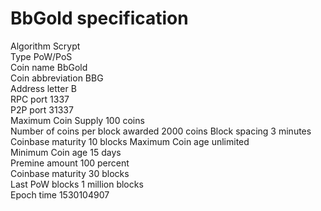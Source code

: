 BbGold specification
===========================

Algorithm   Scrypt  
Type   PoW/PoS  
Coin name   BbGold  
Coin abbreviation   BBG  
Address letter   B  
RPC port   1337  
P2P port   31337  
Maximum Coin Supply   100 coins  
Number of coins per block awarded	2000 coins
Block spacing	3 minutes  
Coinbase maturity	10 blocks
Maximum Coin age   unlimited  
Minimum Coin age   15 days  
Premine amount	100 percent  
Coinbase maturity   30 blocks  
Last PoW blocks   1 million blocks  
Epoch time   1530104907  



